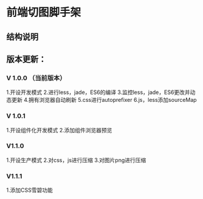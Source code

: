 # 前端切图脚手架

## 结构说明
## 版本更新：
### V 1.0.0 （当前版本）
1.开设开发模式
2.进行less，jade，ES6的编译
3.监控less，jade，ES6更改并动态更新
4.拥有浏览器自动刷新
5.css进行autoprefixer
6.js，less添加sourceMap

### V 1.0.1
1.开设组件化开发模式
2.添加组件浏览器预览

### V1.1.0
1.开设生产模式
2.对css，js进行压缩
3.对图片png进行压缩

### V1.1.1
1.添加CSS雪碧功能